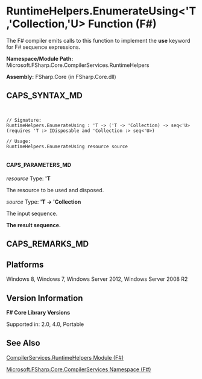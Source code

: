 # RuntimeHelpers.EnumerateUsing<'T,'Collection,'U> Function (F#)

The F# compiler emits calls to this function to implement the **use** keyword for F# sequence expressions.

**Namespace/Module Path:** Microsoft.FSharp.Core.CompilerServices.RuntimeHelpers

**Assembly:** FSharp.Core (in FSharp.Core.dll)


## CAPS_SYNTAX_MD



```


// Signature:
RuntimeHelpers.EnumerateUsing : 'T -> ('T -> 'Collection) -> seq<'U> (requires 'T :> IDisposable and 'Collection :> seq<'U>)

// Usage:
RuntimeHelpers.EnumerateUsing resource source


```



#### CAPS_PARAMETERS_MD
*resource*
Type: **'T**


The resource to be used and disposed.


*source*
Type: **'T -&gt; 'Collection**


The input sequence.



**The result sequence.**
## CAPS_REMARKS_MD

## Platforms
Windows 8, Windows 7, Windows Server 2012, Windows Server 2008 R2


## Version Information
**F# Core Library Versions**

Supported in: 2.0, 4.0, Portable




## See Also
[CompilerServices.RuntimeHelpers Module &#40;F&#35;&#41;](CompilerServices.RuntimeHelpers+Module+%28F%23%29.md)

[Microsoft.FSharp.Core.CompilerServices Namespace &#40;F&#35;&#41;](Microsoft.FSharp.Core.CompilerServices+Namespace+%28F%23%29.md)

